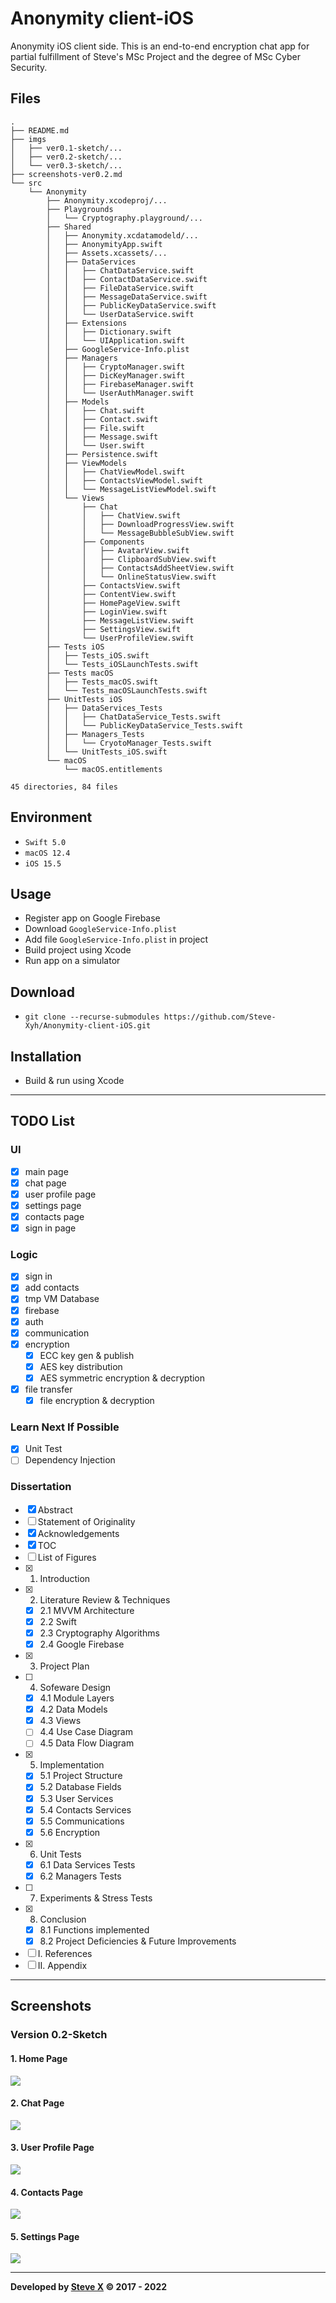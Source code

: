 # Anonymity client-iOS
Anonymity iOS client side. This is an end-to-end encryption chat app for partial fulfillment of Steve's MSc Project and the degree of MSc Cyber Security.


## Files  
```  
.
├── README.md
├── imgs
│   ├── ver0.1-sketch/...
│   ├── ver0.2-sketch/...
│   └── ver0.3-sketch/...
├── screenshots-ver0.2.md
└── src
    └── Anonymity
        ├── Anonymity.xcodeproj/...
        ├── Playgrounds
        │   └── Cryptography.playground/...
        ├── Shared
        │   ├── Anonymity.xcdatamodeld/...
        │   ├── AnonymityApp.swift
        │   ├── Assets.xcassets/...
        │   ├── DataServices
        │   │   ├── ChatDataService.swift
        │   │   ├── ContactDataService.swift
        │   │   ├── FileDataService.swift
        │   │   ├── MessageDataService.swift
        │   │   ├── PublicKeyDataService.swift
        │   │   └── UserDataService.swift
        │   ├── Extensions
        │   │   ├── Dictionary.swift
        │   │   └── UIApplication.swift
        │   ├── GoogleService-Info.plist
        │   ├── Managers
        │   │   ├── CryptoManager.swift
        │   │   ├── DicKeyManager.swift
        │   │   ├── FirebaseManager.swift
        │   │   └── UserAuthManager.swift
        │   ├── Models
        │   │   ├── Chat.swift
        │   │   ├── Contact.swift
        │   │   ├── File.swift
        │   │   ├── Message.swift
        │   │   └── User.swift
        │   ├── Persistence.swift
        │   ├── ViewModels
        │   │   ├── ChatViewModel.swift
        │   │   ├── ContactsViewModel.swift
        │   │   └── MessageListViewModel.swift
        │   └── Views
        │       ├── Chat
        │       │   ├── ChatView.swift
        │       │   ├── DownloadProgressView.swift
        │       │   └── MessageBubbleSubView.swift
        │       ├── Components
        │       │   ├── AvatarView.swift
        │       │   ├── ClipboardSubView.swift
        │       │   ├── ContactsAddSheetView.swift
        │       │   └── OnlineStatusView.swift
        │       ├── ContactsView.swift
        │       ├── ContentView.swift
        │       ├── HomePageView.swift
        │       ├── LoginView.swift
        │       ├── MessageListView.swift
        │       ├── SettingsView.swift
        │       └── UserProfileView.swift
        ├── Tests iOS
        │   ├── Tests_iOS.swift
        │   └── Tests_iOSLaunchTests.swift
        ├── Tests macOS
        │   ├── Tests_macOS.swift
        │   └── Tests_macOSLaunchTests.swift
        ├── UnitTests iOS
        │   ├── DataServices_Tests
        │   │   ├── ChatDataService_Tests.swift
        │   │   └── PublicKeyDataService_Tests.swift
        │   ├── Managers_Tests
        │   │   └── CryotoManager_Tests.swift
        │   └── UnitTests_iOS.swift
        └── macOS
            └── macOS.entitlements

45 directories, 84 files
```  

## Environment
- `Swift 5.0`
- `macOS 12.4`
- `iOS 15.5`

## Usage  
- Register app on Google Firebase
- Download `GoogleService-Info.plist`
- Add file `GoogleService-Info.plist` in project
- Build project using Xcode
- Run app on a simulator


## Download  
- `git clone --recurse-submodules https://github.com/Steve-Xyh/Anonymity-client-iOS.git`  


## Installation  
- Build & run using Xcode

---

## TODO List
### UI
- [x] main page
- [x] chat page
- [x] user profile page
- [x] settings page
- [x] contacts page
- [x] sign in page

### Logic
- [x] sign in
- [x] add contacts
- [x] tmp VM Database
- [x] firebase
- [x] auth
- [x] communication
- [x] encryption
    - [x] ECC key gen & publish
    - [x] AES key distribution
    - [x] AES symmetric encryption & decryption
- [x] file transfer
    - [x] file encryption & decryption

### Learn Next If Possible
- [x] Unit Test
- [ ] Dependency Injection

### Dissertation
- [x] Abstract
- [ ] Statement of Originality
- [x] Acknowledgements
- [x] TOC
- [ ] List of Figures
- [x] 1. Introduction
- [x] 2. Literature Review & Techniques
    - [x] 2.1 MVVM Architecture
    - [x] 2.2 Swift
    - [x] 2.3 Cryptography Algorithms
    - [x] 2.4 Google Firebase
- [x] 3. Project Plan
- [ ] 4. Sofeware Design
    - [x] 4.1 Module Layers
    - [x] 4.2 Data Models
    - [x] 4.3 Views
    - [ ] 4.4 Use Case Diagram
    - [ ] 4.5 Data Flow Diagram
- [x] 5. Implementation
    - [x] 5.1 Project Structure
    - [x] 5.2 Database Fields
    - [x] 5.3 User Services
    - [x] 5.4 Contacts Services
    - [x] 5.5 Communications
    - [x] 5.6 Encryption
- [x] 6. Unit Tests
    - [x] 6.1 Data Services Tests
    - [x] 6.2 Managers Tests
- [ ] 7. Experiments & Stress Tests
- [x] 8. Conclusion
    - [x] 8.1 Functions implemented
    - [x] 8.2 Project Deficiencies & Future Improvements
- [ ] I. References
- [ ] II. Appendix

---
## Screenshots
### Version 0.2-Sketch
#### 1. Home Page
![](./imgs/ver0.2-sketch/img_ver0.2_1.png)

#### 2. Chat Page
![](./imgs/ver0.2-sketch/img_ver0.2_2.png)

#### 3. User Profile Page
![](./imgs/ver0.2-sketch/img_ver0.2_3.png)

#### 4. Contacts Page
![](./imgs/ver0.2-sketch/img_ver0.2_4.png)

#### 5. Settings Page
![](./imgs/ver0.2-sketch/img_ver0.2_5.png)

---  
**Developed by [Steve X](https://github.com/Steve-Xyh/Anonymity-client-iOS.git) © 2017 - 2022**  
